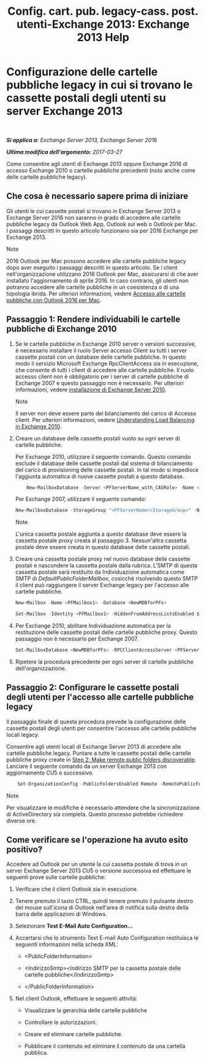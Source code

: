 ﻿---
title: 'Config. cart. pub. legacy-cass. post. utenti-Exchange 2013: Exchange 2013 Help'
TOCTitle: Configurazione delle cartelle pubbliche legacy in cui si trovano le cassette postali degli utenti su server Exchange 2013
ms:assetid: 1d5ca19e-696e-4054-a634-15dd34d952b7
ms:mtpsurl: https://technet.microsoft.com/it-it/library/Dn690134(v=EXCHG.150)
ms:contentKeyID: 62281120
ms.date: 05/22/2018
mtps_version: v=EXCHG.150
ms.translationtype: MT
---

# Configurazione delle cartelle pubbliche legacy in cui si trovano le cassette postali degli utenti su server Exchange 2013

 

_**Si applica a:** Exchange Server 2013, Exchange Server 2016_

_**Ultima modifica dell'argomento:** 2017-03-27_

Come consentire agli utenti di Exchange 2013 oppure Exchange 2016 di accesso Exchange 2010 o cartelle pubbliche precedenti (noto anche come delle cartelle pubbliche legacy).

## Che cosa è necessario sapere prima di iniziare

Gli utenti le cui cassette postali si trovano in Exchange Server 2013 o Exchange Server 2016 non saranno in grado di accedere alle cartelle pubbliche legacy da Outlook Web App, Outlook sul web o Outlook per Mac. I passaggi descritti in questo articolo funzionano sia per 2016 Exchange per Exchange 2013.


> [!NOTE]
> 2016 Outlook per Mac possono accedere alle cartelle pubbliche legacy dopo aver eseguito i passaggi descritti in questo articolo. Se i client nell'organizzazione utilizzano 2016 Outlook per Mac, assicurarsi di che aver installato l'aggiornamento di aprile 2016. In caso contrario, gli utenti non potranno accedere alle cartelle pubbliche in un coesistenza o di una topologia ibrida. Per ulteriori informazioni, vedere <A href="https://docs.microsoft.com/it-it/exchange/collaboration-exo/public-folders/access-public-folders-with-outlook-2016-for-mac">Accesso alle cartelle pubbliche con Outlook 2016 per Mac</A>.



## Passaggio 1: Rendere individuabili le cartelle pubbliche di Exchange 2010

1.  Se le cartelle pubbliche in Exchange 2010 server o versioni successive, è necessario installare il ruolo Server accesso Client su tutti i server cassette postali con un database delle cartelle pubbliche. In questo modo il servizio Microsoft Exchange RpcClientAccess sia in esecuzione, che consente di tutti i client di accedere alle cartelle pubbliche. Il ruolo accesso client non è obbligatorio per i server di cartelle pubbliche di Exchange 2007 e questo passaggio non è necessario. Per ulteriori informazioni, vedere [installazione di Exchange Server 2010](install-exchange-2013-using-the-setup-wizard-exchange-2013-help.md).
    

    > [!NOTE]
    > Il server non deve essere parte del bilanciamento del carico di Accesso client. Per ulteriori informazioni, vedere <A href="https://technet.microsoft.com/it-it/library/ff625247(v=exchg.141).aspx">Understanding Load Balancing in Exchange 2010</A>.



2.  Creare un database delle cassette postali vuoto su ogni server di cartelle pubbliche.
    
    Per Exchange 2010, utilizzare il seguente comando. Questo comando esclude il database delle cassette postali dal sistema di bilanciamento del carico di provisioning delle cassette postali. In tal modo si impedisce l'aggiunta automatica di nuove cassette postali a questo database.
    ```powershell
        New-MailboxDatabase -Server <PFServerName_with_CASRole> -Name <NewMDBforPFs> -IsExcludedFromProvisioning $true 
    ```
    Per Exchange 2007, utilizzare il seguente comando:
    
    ```powershell
    New-MailboxDatabase -StorageGroup "<PFServerName>\StorageGroup>" -Name <NewMDBforPFs>
    ```
    

    > [!NOTE]
    > L'unica cassetta postale aggiunta a questo database deve essere la cassetta postale proxy creata al passaggio 3. Nessun'altra cassetta postale deve essere creata in questo database delle cassette postali.



3.  Creare una cassetta postale proxy nel nuovo database delle cassette postali e nascondere la cassetta postale dalla rubrica. L'SMTP di questa cassetta postale sarà restituito da Individuazione automatica come SMTP di *DefaultPublicFolderMailbox*, cosicché risolvendo questo SMTP il client può raggiungere il server Exchange legacy per l'accesso alle cartelle pubbliche.
    ```powershell
    New-Mailbox -Name <PFMailbox1> -Database <NewMDBforPFs> 
    ```
    
    ```powershell
    Set-Mailbox -Identity <PFMailbox1> -HiddenFromAddressListsEnabled $true
    ```


4.  Per Exchange 2010, abilitare Individuazione automatica per la restituzione delle cassette postali delle cartelle pubbliche proxy. Questo passaggio non è necessario per Exchange 2007.
    
    ```powershell
    Set-MailboxDatabase <NewMDBforPFs> -RPCClientAccessServer <PFServerName_with_CASRole>
    ```

5.  Ripetere la procedura precedente per ogni server di cartelle pubbliche dell'organizzazione.

## Passaggio 2: Configurare le cassette postali degli utenti per l'accesso alle cartelle pubbliche legacy

Il passaggio finale di questa procedura prevede la configurazione delle cassette postali degli utenti per consentire l'accesso alle cartelle pubbliche locali legacy.

Consentire agli utenti locali di Exchange Server 2013 di accedere alle cartelle pubbliche legacy. Puntare a tutte le cassette postali delle cartelle pubbliche proxy create in [Step 2: Make remote public folders discoverable](https://docs.microsoft.com/it-it/exchange/collaboration-exo/public-folders/set-up-legacy-hybrid-public-folders). Lanciare il seguente comando da un server Exchange 2013 con aggiornamento CU5 o successivo.
```powershell
    Set-OrganizationConfig -PublicFoldersEnabled Remote -RemotePublicFolderMailboxes ProxyMailbox1,ProxyMailbox2,ProxyMailbox3
```

> [!NOTE]
> Per visualizzare le modifiche è necessario attendere che la sincronizzazione di ActiveDirectory sia completa. Questo processo potrebbe richiedere diverse ore.



## Come verificare se l'operazione ha avuto esito positivo?

Accedere ad Outlook per un utente la cui cassetta postale di trova in un server Exchange Server 2013 CU5 o versione successiva ed effettuare le seguenti prove sulle cartelle pubbliche:

1.  Verificare che il client Outlook sia in esecuzione.

2.  Tenere premuto il tasto CTRL, quindi tenere premuto il pulsante destro del mouse sull'icona di Outlook nell'area di notifica sulla destra della barra delle applicazioni di Windows.

3.  Selezionare **Test E-Mail Auto Configuration…**

4.  Accertarsi che lo strumento Text E-mail Auto Configuration restituisca le seguenti informazioni nella scheda XML:
    
      - \<PublicFolderInformation\>
    
      - \<IndirizzoSmtp\>\<Indirizzo SMTP per la cassetta postale delle cartelle pubbliche\</IndirizzoSmtp\>
    
      - \</PublicFolderInformation\>

5.  Nel client Outlook, effettuare le seguenti attività:
    
      - Visualizzare la gerarchia delle cartelle pubbliche
    
      - Controllare le autorizzazioni.
    
      - Creare ed eliminare cartelle pubbliche.
    
      - Pubblicare il contenuto ed eliminare il contenuto da una cartella pubblica.

